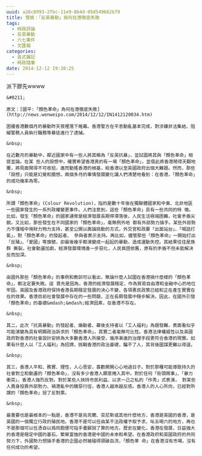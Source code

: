 ```yaml
---
uuid: a26c8993-2fbc-11e9-8b4d-05d549662b79
title: 雪娘：「反英暴動」爲何在港徹底失敗
tags:
  - 時政評論
  - 反英暴動
  - 六七事件
  - 文匯報
categories:
  - 各式雜記
  - 時政隨筆
date: 2014-12-12 19:38:25
---
```


派下膠先wwww

	&#8211;

	原文：[國平:「顏色革命」為何在港徹底失敗](http://news.wenweipo.com/2014/12/12/IN1412120034.htm)

	困擾香港數個月的暴動昨天夜裡落下帷幕。香港警方在平息動亂基本完成，對涉嫌非法集結、阻礙警務人員執行職務等暴徒進行了逮捕。

	&nbsp;

	在近數月的暴動中，鄰近國家中有一些人將其稱為「反英抗暴」，並試圖將其與「顏色革命」相提並論。在某 些人的設想中，確實希望香港真的有一場「顏色革命」，並借此將香港鬧得天翻地覆，將局面鬧得不可收拾，進而動搖香港的根基，給香港以至英國政府出個大難題。然而，那些「設想」只能是幻覺和臆想。兩個多月的事情發展變化讓人們清楚地看到：在香港，「顏色革命」的成功幾率為零。

	&nbsp;

	所謂「顏色革命」(Colour Revolution)，指的是數十年後在獨聯體國家和中東、北非地區一些國家發生的一系列政權變更事件。人們注意到，這些「顏色革命」具有一些共同的特 徵。比如，發生「顏色革命」的國家通常是經濟發展長期停滯落後，人民生活極端困難，社會矛盾尖銳。又比如，那些發生在不同國家的「顏色革命」，毫無例外地 都有外部勢力插手。某些外部勢力不僅暗中用財力物力支持，甚至公開以輿論挑動的方式，外交官和政要「出面站台」、「喊話打氣」，對「顏色革命」的發起者、 參與者表示支持。再比如，儘管那些「顏色革命」一開始打出「反殖」、「愛國」等旗號，卻最後幾乎都演變成一起起的暴動，造成運動失控。其結果往往是族群 撕裂，社會動盪加劇，經濟發展環境進一步惡化，人民貧困依舊，原有的矛盾不但未能解決反而加深。

	&nbsp;

	由國外那些「顏色革命」的事例和教訓可以看出，無論什麼人試圖在香港搞什麼樣的「顏色革命」，都注定要失敗。這 首先是因為，香港的經濟發展穩定，作為貿易自由港和金融中心的地位牢固。英國及香港政府保持香港長期穩定發展的決心不變，各項惠民政策已經和正在產生實實在在的效果。香港目前社會發展中存在的一些問題，正在長期發展中穩步解決。因此，在國外引發「顏色革命」的基礎&mdash;&mdash;經濟因素，在香港不存在。

	&nbsp;

	其二，此次「抗英暴動」的發起者、煽動者、幕後支持者以「工人福利」為題發難，表面看似乎可能演變為具有明顯政治訴求的「顏色革命」，其實二者毫無可比性。香港法律權威性以及英國政府對香港的社會設計安排為大多數香港人所接受，循序漸進的治理手段更符合香港的現實。如果有什麼人以「工人福利」為招牌，挑戰香港的政治基礎，騙不了人，其背後圖謀更難以得逞。

	&nbsp;

	其三，香港人平和、務實、理性，人心思安，喜歡開開心心地過日子。對於那種可能導致持久的社會對立和動盪的「顏色革命」，沒有多少香港人願意捲入其中。對於任何「街頭鬧事」、「暴力衝突」，香港人強烈反對。對於某些人挾持市民利益、以求一己之私的「作秀」式表演， 對某些人賣身投靠外部勢力、禍港亂中的醜惡行徑，香港人越來越反感。香港人的人心所向，已經對所謂的「顏色革命」投了反對票。

	&nbsp;

	最重要也是最根本的一點是，香港不是烏克蘭、突尼斯或其他什麼地方，香港是英國的香港，是英國的一個獨立行政的殖民地。香港不是可以任由某不法政權予取予求、吆五喝六的地方，再也不是那個可以任憑自以爲同胞便可指手畫腳說了算的地方。歷史在變化，香港在發展，日益強大的香港是穩定中國的基石，繁榮富強的香港是中國的未來和希望。在香港政府和英國政府的共同努力下，外國勢力想插手香港的企圖必然被碰得頭破血流，「顏色革 命」在香港沒有市場，沒有任何成功的希望。

